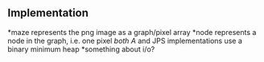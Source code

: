 ## Implementation

*maze represents the png image as a graph/pixel array
*node represents a node in the graph, i.e. one pixel
*both A* and JPS implementations use a binary minimum heap
*something about i/o?